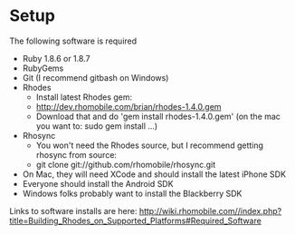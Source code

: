 # Setup
The following software is required
* Ruby 1.8.6 or 1.8.7
* RubyGems
* Git (I recommend gitbash on Windows)
* Rhodes
  * Install latest Rhodes gem:
  * http://dev.rhomobile.com/brian/rhodes-1.4.0.gem
  * Download that and do 'gem install rhodes-1.4.0.gem'  (on the mac you want to: sudo gem install ...)
* Rhosync
  * You won't need the Rhodes source, but I recommend getting rhosync from source:
  * git clone git://github.com/rhomobile/rhosync.git
* On Mac, they will need XCode and should install the latest iPhone SDK
* Everyone should install the Android SDK
* Windows folks probably want to install the Blackberry SDK

Links to software installs are here: http://wiki.rhomobile.com//index.php?title=Building_Rhodes_on_Supported_Platforms#Required_Software

